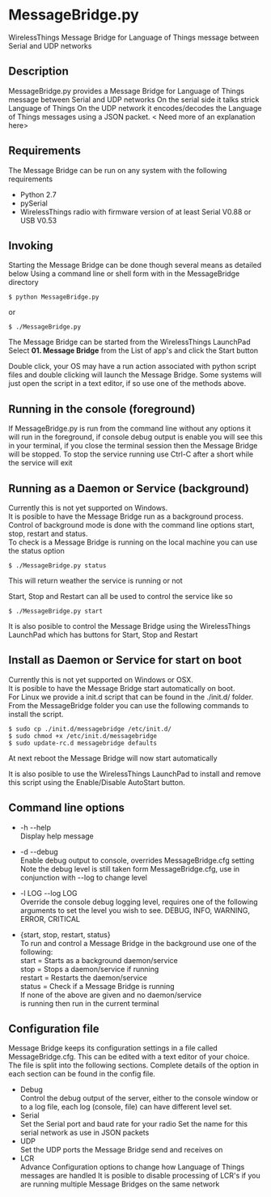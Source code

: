 # MessageBridge.py
WirelessThings Message Bridge for Language of Things message between Serial and UDP networks

## Description
MessageBridge.py provides a Message Bridge for Language of Things message between Serial and UDP networks
On the serial side it talks strick Language of Things On the UDP network it encodes/decodes the Language of Things messages using a JSON packet.
< Need more of an explanation here>


## Requirements
The Message Bridge can be run on any system with the following requirements
* Python 2.7
* pySerial
* WirelessThings radio with firmware version of at least Serial V0.88 or USB V0.53

## Invoking
Starting the Message Bridge can be done though several means as detailed below
Using a command line or shell form with in the MessageBridge directory

    $ python MessageBridge.py

or

    $ ./MessageBridge.py

The Message Bridge can be started from the WirelessThings LaunchPad
Select **01. Message Bridge** from the List of app's and click the Start button

Double click, your OS may have a run action associated with python script files and double clicking will launch the Message Bridge. Some systems will just open the script in a text editor, if so use one of the methods above.

## Running in the console (foreground)
If MessageBridge.py is run from the command line without any options it will run in the foreground, if console debug output is enable you will see this in your terminal, if you close the terminal session then the Message Bridge will be stopped.
To stop the service running use Ctrl-C after a short while the service will exit

## Running as a Daemon or Service (background)
Currently this is not yet supported on Windows.  
It is posible to have the Message Bridge run as a background process. Control of background mode is done with the command line options start, stop, restart and status.  
To check is a Message Bridge is running on the local machine you can use the status option  

    $ ./MessageBridge.py status

This will return weather the service is running or not

Start, Stop and Restart can all be used to control the service like so

    $ ./MessageBridge.py start


It is also posible to control the Message Bridge using the WirelessThings LaunchPad which has buttons for Start, Stop and Restart

## Install as Daemon or Service for start on boot
Currently this is not yet supported on Windows or OSX.  
It is posible to have the Message Bridge start automatically on boot.  
For Linux we provide a init.d script that can be found in the ./init.d/ folder. From the MessageBridge folder you can use the following commands to install the script.

    $ sudo cp ./init.d/messagebridge /etc/init.d/
    $ sudo chmod +x /etc/init.d/messagebridge
    $ sudo update-rc.d messagebridge defaults

At next reboot the Message Bridge will now start automatically

It is also posible to use the WirelessThings LaunchPad to install and remove this script using the Enable/Disable AutoStart button.

## Command line options
* -h --help  
Display help message

* -d --debug  
Enable debug output to console, overrides MessageBridge.cfg setting
Note the debug level is still taken form MessageBridge.cfg, use in conjunction with --log to change level

* -l LOG --log LOG  
Override the console debug logging level, requires one of the following arguments to set the level you wish to see.
DEBUG, INFO, WARNING, ERROR, CRITICAL

* {start, stop, restart, status}  
    To run and control a Message Bridge in the background use one of the following:  
    start = Starts as a background daemon/service  
    stop = Stops a daemon/service if running  
    restart = Restarts the daemon/service  
    status = Check if a Message Bridge is running  
    If none of the above are given and no daemon/service  
    is running then run in the current terminal

## Configuration file
Message Bridge keeps its configuration settings in a file called MessageBridge.cfg. This can be edited with a text editor of your choice.  
The file is split into the following sections. Complete details of the option in each section can be found in the config file.  
* Debug  
Control the debug output of the server, either to the console window or to a log file, each log (console, file) can have different level set.
* Serial  
Set the Serial port and baud rate for your radio
Set the name for this serial network as use in JSON packets
* UDP  
Set the UDP ports the Message Bridge send and receives on
* LCR  
Advance Configuration options to change how Language of Things messages are handled
It is posible to disable processing of LCR's if you are running multiple Message Bridges on the same network
